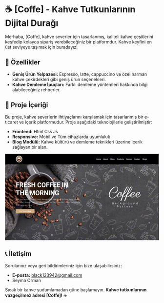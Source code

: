 # ☕ [Coffe] - Kahve Tutkunlarının Dijital Durağı  

Merhaba, [Coffe], kahve severler için tasarlanmış, kaliteli kahve çeşitlerini keşfedip kolayca sipariş verebileceğiniz bir platformdur. Kahve keyfini en üst seviyeye taşımak için buradayız!  

## 🚀 Özellikler  
- **Geniş Ürün Yelpazesi:** Espresso, latte, cappuccino ve özel harman kahve çekirdekleri gibi geniş ürün seçenekleri.  
- **Kahve Demleme İpuçları:** Farklı demleme yöntemleri hakkında bilgi alabileceğiniz rehberler.  

## 📂 Proje İçeriği  
Bu proje, kahve severlerin ihtiyaçlarını karşılamak için tasarlanmış bir e-ticaret ve içerik platformudur. Proje aşağıdaki teknolojilerle geliştirilmiştir:  

- **Frontend:** Html Css Js
- **Responsive:** Mobil ve Tüm cihazlarda uyumluluk
- **Blog Modülü:** Kahve kültürü ve demleme teknikleri üzerine içerik sağlayan bir alan. 

![](CoffeClone.gif)

## 📞 İletişim  
Sorularınız veya geri bildirimleriniz için bize ulaşabilirsiniz:  
- **E-posta:** black123942@gmail.com 
- Seyma Orman

Sıcak bir kahve yudumlamadan güne başlamayın. **Kahve tutkunlarının vazgeçilmez adresi [Coffe]!** ☕  